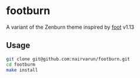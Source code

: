 # footburn
A variant of the Zenburn theme inspired by [foot](https://codeberg.org/dnkl/foot) v1.13

## Usage
```sh
git clone git@github.com:nairvarun/footburn.git
cd footburm
make install
```
